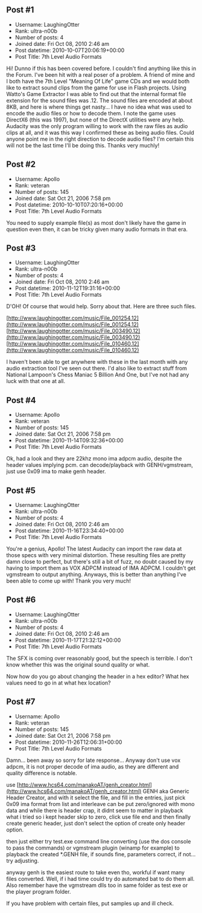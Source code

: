 ## Post #1
- Username: LaughingOtter
- Rank: ultra-n00b
- Number of posts: 4
- Joined date: Fri Oct 08, 2010 2:46 am
- Post datetime: 2010-10-07T20:06:19+00:00
- Post Title: 7th Level Audio Formats

Hi!
Dunno if this has been covered before. I couldn't find anything like this in the Forum.
I've been hit with a real poser of a problem. A friend of mine and I both have the 7th Level "Meaning Of Life" game CDs and we would both like to extract sound clips from the game for use in Flash projects.
Using Watto's Game Extractor I was able to find out that the internal format file extension for the sound files was .12. The sound files are encoded at about 8KB, and here is where things get nasty...
I have no idea what was used to encode the audio files or how to decode them. I note the game uses DirectX6 (this was 1997), but none of the DirectX utilities were any help. Audacity was the only program willing to work with the raw files as audio clips at all, and it was this way I confirmed these as being audio files.
Could anyone point me in the right direction to decode audio files? I'm certain this will not be the last time I'll be doing this.
Thanks very muchly!
## Post #2
- Username: Apollo
- Rank: veteran
- Number of posts: 145
- Joined date: Sat Oct 21, 2006 7:58 pm
- Post datetime: 2010-10-10T07:20:16+00:00
- Post Title: 7th Level Audio Formats

You need to supply example file(s) as most don't likely have the game in question even then, it can be tricky given many audio formats in that era.
## Post #3
- Username: LaughingOtter
- Rank: ultra-n00b
- Number of posts: 4
- Joined date: Fri Oct 08, 2010 2:46 am
- Post datetime: 2010-11-12T19:31:16+00:00
- Post Title: 7th Level Audio Formats

D'OH!
Of course that would help. Sorry about that.
Here are three such files.

[http://www.laughingotter.com/music/File_001254.12](http://www.laughingotter.com/music/File_001254.12)
[http://www.laughingotter.com/music/File_003490.12](http://www.laughingotter.com/music/File_003490.12)
[http://www.laughingotter.com/music/File_010460.12](http://www.laughingotter.com/music/File_010460.12)

I haven't been able to get anywhere with these in the last month with any audio extraction tool I've seen out there.
I'd also like to extract stuff from National Lampoon's Chess Maniac 5 Billion And One, but I've not had any luck with that one at all.
## Post #4
- Username: Apollo
- Rank: veteran
- Number of posts: 145
- Joined date: Sat Oct 21, 2006 7:58 pm
- Post datetime: 2010-11-14T09:32:36+00:00
- Post Title: 7th Level Audio Formats

Ok, had a look and they are 22khz mono ima adpcm audio, despite the header values implying pcm. can decode/playback with GENH/vgmstream, just use 0x09 ima to make genh header.
## Post #5
- Username: LaughingOtter
- Rank: ultra-n00b
- Number of posts: 4
- Joined date: Fri Oct 08, 2010 2:46 am
- Post datetime: 2010-11-16T23:34:40+00:00
- Post Title: 7th Level Audio Formats

You're a genius, Apollo!
The latest Audacity can import the raw data at those specs with very minimal distortion. These resulting files are pretty damn close to perfect, but there's still a bit of fuzz, no doubt caused by my having to import them as VOX ADPCM instead of IMA ADPCM. I couldn't get vgmstream to output anything.
Anyways, this is better than anything I've been able to come up with! Thank you very much!
## Post #6
- Username: LaughingOtter
- Rank: ultra-n00b
- Number of posts: 4
- Joined date: Fri Oct 08, 2010 2:46 am
- Post datetime: 2010-11-17T21:32:12+00:00
- Post Title: 7th Level Audio Formats

The SFX is coming over reasonably good, but the speech is terrible. I don't know whether this was the original sound quality or what.

Now how do you go about changing the header in a hex editor? What hex values need to go in at what hex location?
## Post #7
- Username: Apollo
- Rank: veteran
- Number of posts: 145
- Joined date: Sat Oct 21, 2006 7:58 pm
- Post datetime: 2010-11-26T12:06:31+00:00
- Post Title: 7th Level Audio Formats

Damn... been away so sorry for late response... Anyway don't use vox adpcm, it is not proper decode of ima audio, as they are different and quality difference is notable.

use [http://www.hcs64.com/manakoAT/genh_creator.html](http://www.hcs64.com/manakoAT/genh_creator.html) GENH aka Generic Header Creator, and with it select the file, and fill in the entries, just pick 0x09 ima format from list and interleave can be put zero/ignored with mono data and while there is header crap, it didnt seem to matter in playback what i tried so i kept header skip to zero, click use file end and then finally create generic header, just don't select the option of create only header option.

then just either try test.exe command line converting (use the dos console to pass the commands) or vgmstream plugin (winamp for example) to playback the created *.GENH file, if sounds fine, parameters correct, if not... try adjusting.

anyway genh is the easiest route to take even tho, workful if want many files converted. Well, if i had time could try do automated bat to do them all. Also remember have the vgmstream dlls too in same folder as test exe or the player program folder.

If you have problem with certain files, put samples up and ill check.
